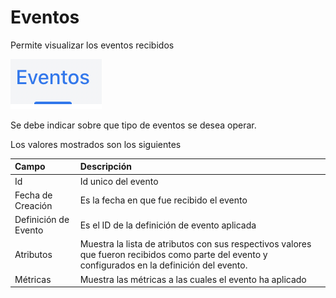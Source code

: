 # Eventos

Permite visualizar los eventos recibidos

![](../.gitbook/assets/image%20%282%29.png)

Se debe indicar sobre que tipo de eventos se desea operar.

Los valores mostrados son los siguientes

| Campo | Descripción |
| :--- | :--- |
| Id | Id unico del evento |
| Fecha de Creación | Es la fecha en que fue recibido el evento |
| Definición de Evento | Es el ID de la definición de evento aplicada |
| Atributos | Muestra la lista de atributos con sus respectivos valores que fueron recibidos como parte del evento y configurados en la definición del evento. |
| Métricas | Muestra las métricas a las cuales el evento ha aplicado |

